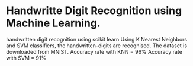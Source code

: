# Handwritte Digit Recognition using Machine Learning.
handwritten digit recognition using scikit learn
Using K Nearest Neighbors and SVM classifiers, the handwritten-digits are recognised. The dataset is downloaded from MNIST.
Accuracy rate with KNN = 96%
Accuracy rate with SVM = 91%
